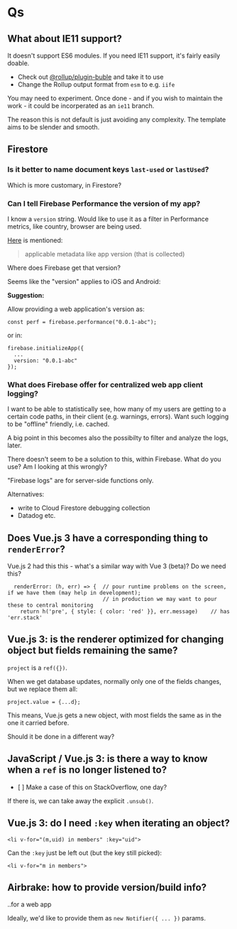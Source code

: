 # Qs

## What about IE11 support?

It doesn't support ES6 modules. If you need IE11 support, it's fairly easily doable.

- Check out [@rollup/plugin-buble](https://github.com/rollup/plugins/tree/master/packages/buble) and take it to use
- Change the Rollup output format from `esm` to e.g. `iife`

You may need to experiment. Once done - and if you wish to maintain the work - it could be incorperated as an `ie11` branch.

The reason this is not default is just avoiding any complexity. The template aims to be slender and smooth.


## Firestore

### Is it better to name document keys `last-used` or `lastUsed`?

Which is more customary, in Firestore?


### Can I tell Firebase Performance the version of my app?

I know a `version` string. Would like to use it as a filter in Performance metrics, like country, browser are being used.

[Here](https://firebase.google.com/docs/perf-mon/custom_traces-metrics?platform=web#attributes-and-metrics) is mentioned:

>applicable metadata like app version (that is collected)

Where does Firebase get that version?

Seems like the "version" applies to iOS and Android: 


**Suggestion:**

Allow providing a web application's version as:

```
const perf = firebase.performance("0.0.1-abc");
```

or in:

```
firebase.initializeApp({
  ...
  version: "0.0.1-abc"
});
```

### What does Firebase offer for centralized web app client logging?

I want to be able to statistically see, how many of my users are getting to a certain code paths, in their client (e.g. warnings, errors). Want such logging to be "offline" friendly, i.e. cached.

A big point in this becomes also the possibilty to filter and analyze the logs, later.

There doesn't seem to be a solution to this, within Firebase. What do you use? Am I looking at this wrongly? 

"Firebase logs" are for server-side functions only.

Alternatives:

- write to Cloud Firestore debugging collection
- Datadog etc.



## Does Vue.js 3 have a corresponding thing to `renderError`?

Vue.js 2 had this this - what's a similar way with Vue 3 (beta)? Do we need this?

```
  renderError: (h, err) => {  // pour runtime problems on the screen, if we have them (may help in development);
                              // in production we may want to pour these to central monitoring
    return h('pre', { style: { color: 'red' }}, err.message)    // has 'err.stack'
```

## Vue.js 3: is the renderer optimized for changing object but fields remaining the same?

`project` is a `ref({})`. 

When we get database updates, normally only one of the fields changes, but we replace them all:

```
project.value = {...d};
```

This means, Vue.js gets a new object, with most fields the same as in the one it carried before.

Should it be done in a different way?


## JavaScript / Vue.js 3: is there a way to know when a `ref` is no longer listened to?

- [ ] Make a case of this on StackOverflow, one day?

If there is, we can take away the explicit `.unsub()`.


## Vue.js 3: do I need `:key` when iterating an object?

```
<li v-for="(m,uid) in members" :key="uid">
```

Can the `:key` just be left out (but the key still picked):

```
<li v-for="m in members">
```


## Airbrake: how to provide version/build info?

..for a web app

Ideally, we'd like to provide them as `new Notifier({ ... })` params.

